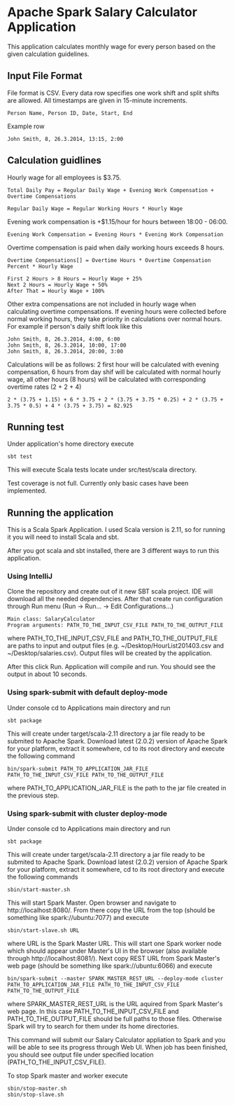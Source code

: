 # Apache Spark Salary Calculator Application

This application calculates monthly wage for every person based on the given calculation guidelines.

## Input File Format
File format is CSV. Every data row specifies one work shift and split shifts are allowed. All timestamps are given in 15-minute increments.

```
Person Name, Person ID, Date, Start, End
```
Example row
``` 
John Smith, 8, 26.3.2014, 13:15, 2:00
```
## Calculation guidlines
Hourly wage for all employees is $3.75. 

```
Total Daily Pay = Regular Daily Wage + Evening Work Compensation + Overtime Compensations
```
```
Regular Daily Wage = Regular Working Hours * Hourly Wage
```

Evening work compensation is +$1.15/hour for hours between 18:00 - 06:00.

```
Evening Work Compensation = Evening Hours * Evening Work Compensation
```

Overtime compensation is paid when daily working hours exceeds 8 hours.

```
Overtime Compensations[] = Overtime Hours * Overtime Compensation Percent * Hourly Wage

First 2 Hours > 8 Hours = Hourly Wage + 25%
Next 2 Hours = Hourly Wage + 50%
After That = Hourly Wage + 100%	
```

Other extra compensations are not included in hourly wage when calculating overtime compensations. If evening hours were collected before normal working hours, they take priority in calculations over normal hours. For example if person's daily shift look like this

``` 
John Smith, 8, 26.3.2014, 4:00, 6:00
John Smith, 8, 26.3.2014, 10:00, 17:00
John Smith, 8, 26.3.2014, 20:00, 3:00
```

Calculations will be as follows: 2 first hour will be calculated with evening compensation, 6 hours from day shif will be calculated with normal hourly wage, all other hours (8 hours) will be calculated with corresponding overtime rates (2 + 2 + 4)

```
2 * (3.75 + 1.15) + 6 * 3.75 + 2 * (3.75 + 3.75 * 0.25) + 2 * (3.75 + 3.75 * 0.5) + 4 * (3.75 + 3.75) = 82.925
```

## Running test
Under application's home directory execute

```
sbt test
```

This will execute Scala tests locate under src/test/scala directory.

Test coverage is not full. Currently only basic cases have been implemented.

## Running the application
This is a Scala Spark Application. I used Scala version is 2.11, so for running it you will need to install Scala and sbt.

After you got scala and sbt installed, there are 3 different ways to run this application.

### Using IntelliJ
Clone the repository and create out of it new SBT scala project. IDE will download all the needed dependencies. After that create run configuration through Run menu (Run -> Run... -> Edit Configurations...)

```
Main class: SalaryCalculator
Program arguments: PATH_TO_THE_INPUT_CSV_FILE PATH_TO_THE_OUTPUT_FILE
```
where PATH_TO_THE_INPUT_CSV_FILE and PATH_TO_THE_OUTPUT_FILE are paths to input and output files (e.g. ~/Desktop/HourList201403.csv and ~/Desktop/salaries.csv). Output files will be created by the application.

After this click Run. Application will compile and run. You should see the output in about 10 seconds.

### Using spark-submit with default deploy-mode
Under console cd to Applications main directory and run

```
sbt package
```

This will create under target/scala-2.11 directory a jar file ready to be submited to Apache Spark. Download latest (2.0.2) version of Apache Spark for your platform, extract it somewhere, cd to its root directory and execute the following command

```
bin/spark-submit PATH_TO_APPLICATION_JAR_FILE PATH_TO_THE_INPUT_CSV_FILE PATH_TO_THE_OUTPUT_FILE
```
where PATH_TO_APPLICATION_JAR_FILE is the path to the jar file created in the previous step.

### Using spark-submit with cluster deploy-mode
Under console cd to Applications main directory and run

```
sbt package
```

This will create under target/scala-2.11 directory a jar file ready to be submited to Apache Spark. Download latest (2.0.2) version of Apache Spark for your platform, extract it somewhere, cd to its root directory and execute the following commands 

```
sbin/start-master.sh
```

This will start Spark Master. Open browser and navigate to http://localhost:8080/. From there copy the URL from the top (should be something like spark://ubuntu:7077) and execute

```
sbin/start-slave.sh URL
```

where URL is the Spark Master URL. This will start one Spark worker node which should appear under Master's UI in the browser (also available through http://localhost:8081/). Next copy REST URL from Spark Master's web page (should be something like spark://ubuntu:6066) and execute

```
bin/spark-submit --master SPARK_MASTER_REST_URL --deploy-mode cluster PATH_TO_APPLICATION_JAR_FILE PATH_TO_THE_INPUT_CSV_FILE PATH_TO_THE_OUTPUT_FILE
```

where SPARK_MASTER_REST_URL is the URL aquired from Spark Master's web page. In this case PATH_TO_THE_INPUT_CSV_FILE and PATH_TO_THE_OUTPUT_FILE should be full paths to those files. Otherwise Spark will try to search for them under its home directories.

This command will submit our Salary Calculator appliation to Spark and you will be able to see its progress through Web UI. When job has been finished, you should see output file under specified location (PATH_TO_THE_INPUT_CSV_FILE).

To stop Spark master and worker execute

```
sbin/stop-master.sh
sbin/stop-slave.sh
```
